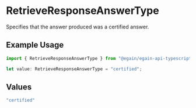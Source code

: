 # RetrieveResponseAnswerType

Specifies that the answer produced was a certified answer.

## Example Usage

```typescript
import { RetrieveResponseAnswerType } from "@egain/egain-api-typescript/models";

let value: RetrieveResponseAnswerType = "certified";
```

## Values

```typescript
"certified"
```